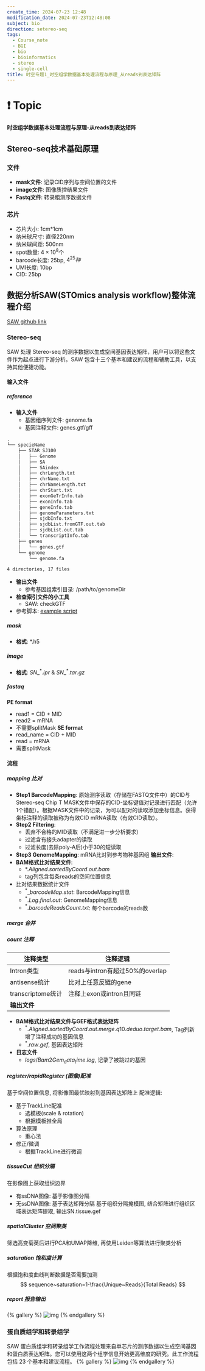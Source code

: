 ```yaml
---
create_time: 2024-07-23 12:48
modification_date: 2024-07-23T12:48:08
subject: bio
direction: setereo-seq
tags:
  - Course_note
  - BGI
  - bio
  - bioinformatics
  - stereo
  - single-cell
title: 时空专题1_时空组学数据基本处理流程与原理_从reads到表达矩阵
---
```

# ❗ Topic
**时空组学数据基本处理流程与原理-从reads到表达矩阵**

## Stereo-seq技术基础原理
### 文件
- **mask文件**: 记录CID序列与空间位置的文件
- **image文件**: 图像质控结果文件
- **Fastq文件**: 转录粗测序数据文件
### 芯片
- 芯片大小: 1cm\*1cm
- 纳米球尺寸: 直径220nm
- 纳米球间距: 500nm
- spot数量: $4\times10^8$个
- barcode长度: 25bp, $4^{25}种$
- UMI长度: 10bp
- CID: 25bp
## 数据分析SAW(STOmics analysis workflow)整体流程介绍
[SAW github link](https://github.com/BGIResearch/SAW)
### Stereo-seq
SAW 处理 Stereo-seq 的测序数据以生成空间基因表达矩阵，用户可以将这些文件作为起点进行下游分析。SAW 包含十三个基本和建议的流程和辅助工具，以支持其他便捷功能。
#### 输入文件
##### reference
- **输入文件**
	- 基因组序列文件: genome.fa
	- 基因注释文件: genes.gtf$/$gff
```txt
.
└── specieName
    ├── STAR_SJ100
    │   ├── Genome
    │   ├── SA
    │   ├── SAindex
    │   ├── chrLength.txt
    │   ├── chrName.txt
    │   ├── chrNameLength.txt
    │   ├── chrStart.txt
    │   ├── exonGeTrInfo.tab
    │   ├── exonInfo.tab
    │   ├── geneInfo.tab
    │   ├── genomeParameters.txt
    │   ├── sjdbInfo.txt
    │   ├── sjdbList.fromGTF.out.tab
    │   ├── sjdbList.out.tab
    │   └── transcriptInfo.tab
    ├── genes
    │   └── genes.gtf
    └── genome
        └── genome.fa

4 directories, 17 files
```
- **输出文件**
	- 参考基因组索引目录: /path/to/genomeDir
- **检查索引文件的小工具**
	- SAW: checkGTF
- 参考脚本: [example script](https://github.com/STOmics/SAW/tree/c6a058239d944a427278ee262008d1828a96b13f/Scripts/pre_buildIndexedRef)
##### mask
- **格式**: $*$.h5
##### image
- **格式**: $SN\_^*.ipr$ & $SN\_^*.tar.gz$
##### fastaq
**PE format**
- read1 = CID + MID
- read2 = mRNA
- 不需要splitMask
**SE format**
- read_name = CID + MID
- read = mRNA
- 需要splitMask
#### 流程
##### mapping 比对
- **Step1 BarcodeMapping**: 原始测序读取（存储在FASTQ文件中）的CID与Stereo-seq Chip T MASK文件中保存的CID-坐标键值对记录进行匹配（允许1个错配）。根据MASK文件中的记录，为可以配对的读取添加坐标信息。获得坐标注释的读取被称为有效CID mRNA读取（有效CID读取）。
- **Step2 Filtering**: 
	- 丢弃不合格的MID读取（不满足进一步分析要求）
	- 过滤含有接头adapter的读取
	- 过滤长度(去除poly-A后)小于30的短读取
- **Step3 GenomeMapping**: mRNA比对到参考物种基因组
**输出文件**:
- **BAM格式比对结果文件**: 
	- $*.Aligned.sortedByCoord.out.bam$
	- tag列包含每条reads的空间位置信息
- 比对结果数据统计文件
	- $^*\_barcodeMap.stat$: BarcodeMapping信息
	- $^*.Log.final.out$: GenomeMapping信息
	- $^*.barcodeReadsCount.txt$: 每个barcode的reads数
##### merge 合并
##### count 注释
| 注释类型          | 注释逻辑                        |
| ----------------- | ------------------------------- |
| Intron类型        | reads与intron有超过50%的overlap |
| antisense统计     | 比对上任意反链的gene            |
| transcriptome统计 | 注释上exon或intron且同链        |
| **输出文件**      |                                 |
- **BAM格式比对结果文件与GEF格式表达矩阵**
	- $^*.Aligned.sortedByCoord.out.merge.q10.deduo.target.bam$, Tag列新增了注释成功的基因信息
	- $^*.raw.gef$, 基因表达矩阵
- **日志文件**
	- $logs/Bam2Gem_data_time.log$, 记录了被跳过的基因
##### register$/$rapidRegister (图像)配准
基于空间位置信息, 将影像图最优映射到基因表达矩阵上
配准逻辑:
- 基于TrackLine配准
	- 选模板(scale & rotation)
	- 根据模板推全局
- 算法原理
	- 重心法
- 修正/微调
	- 根据TrackLine进行微调
##### tissueCut 组织分隔
在影像图上获取组织边界
- 有ssDNA图像: 基于影像图分隔
- 无ssDNA图像: 基于表达矩阵分隔
基于组织分隔掩模图, 结合矩阵进行组织区域表达矩阵提取, 输出SN.tissue.gef
##### spatialCluster 空间聚类
筛选高变菊英后进行PCA和UMAP降维, 再使用Leiden等算法进行聚类分析
##### saturation 饱和度计算
根据饱和度曲线判断数据是否需要加测
$$
sequence~saturation=1-\frac{Unique~Reads}{Total Reads}
$$
##### report 报告输出

{% gallery %}
![img](\/img\/obsimg\/SAW_v7.1_workflow.png)
{% endgallery %}
### 蛋白质组学和转录组学
SAW 蛋白质组学和转录组学工作流程处理来自单芯片的测序数据以生成空间基因和蛋白质表达矩阵。您可以使用这两个组学信息开始更高维度的研究。此工作流程包括 23 个基本和建议流程。
{% gallery %}
![img](\/img\/obsimg\/SAW_pt_v7.1_workflow.png|400)
{% endgallery %}
